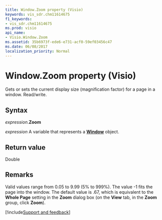 ```yaml
---
title: Window.Zoom property (Visio)
keywords: vis_sdr.chm11614675
f1_keywords:
- vis_sdr.chm11614675
ms.prod: visio
api_name:
- Visio.Window.Zoom
ms.assetid: 35b6973f-ede6-e731-acf0-59ef03456c47
ms.date: 06/08/2017
localization_priority: Normal
---
```



# Window.Zoom property (Visio)

Gets or sets the current display size (magnification factor) for a page in a window. Read/write.


## Syntax

_expression_.**Zoom**

_expression_ A variable that represents a **[Window](Visio.Window.md)** object.


## Return value

Double


## Remarks

Valid values range from 0.05 to 9.99 (5% to 999%). The value -1 fits the page into the window. The default value is .67, which is equivalent to the  **Whole Page** setting in the **Zoom** dialog box (on the **View** tab, in the **Zoom** group, click **Zoom**).

[!include[Support and feedback](~/includes/feedback-boilerplate.md)]